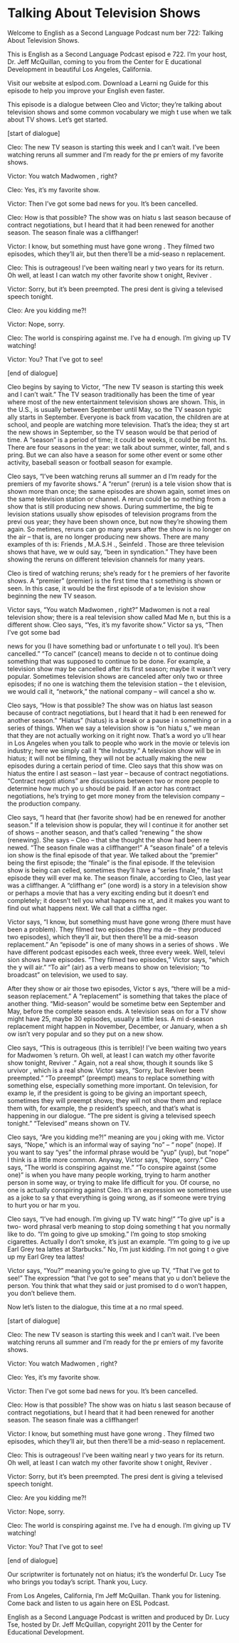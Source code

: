 # Talking About Television Shows

Welcome to English as a Second Language Podcast num ber 722: Talking About Television Shows. 

This is English as a Second Language Podcast episod e 722.  I’m your host, Dr. Jeff McQuillan, coming to you from the Center for E ducational Development in beautiful Los Angeles, California. 

Visit our website at eslpod.com.  Download a Learni ng Guide for this episode to help you improve your English even faster. 

This episode is a dialogue between Cleo and Victor;  they’re talking about television shows and some common vocabulary we migh t use when we talk about TV shows.  Let’s get started. 

[start of dialogue] 

Cleo:  The new TV season is starting this week and I can’t wait.  I’ve been watching reruns all summer and I’m ready for the pr emiers of my favorite shows. 

Victor:  You watch Madwomen , right? 

Cleo:  Yes, it’s my favorite show.   

Victor:  Then I’ve got some bad news for you.  It’s  been cancelled.   

Cleo:  How is that possible?  The show was on hiatu s last season because of contract negotiations, but I heard that it had been  renewed for another season. The season finale was a cliffhanger! 

Victor:  I know, but something must have gone wrong .  They filmed two episodes, which they’ll air, but then there’ll be a mid-seaso n replacement.   

Cleo:  This is outrageous!  I’ve been waiting nearl y two years for its return.  Oh well, at least I can watch my other favorite show t onight, Reviver . 

Victor:  Sorry, but it’s been preempted.  The presi dent is giving a televised speech tonight.   

Cleo:  Are you kidding me?!   

Victor:  Nope, sorry.   

Cleo:  The world is conspiring against me.  I’ve ha d enough.  I’m giving up TV watching! 

Victor:  You?  That I’ve got to see! 

[end of dialogue] 

Cleo begins by saying to Victor, “The new TV season  is starting this week and I can’t wait.”  The TV season traditionally has been the time of year where most of the new entertainment television shows are shown.  This, in the U.S., is usually between September until May, so the TV season typic ally starts in September. Everyone is back from vacation, the children are at  school, and people are watching more television.  That’s the idea; they st art the new shows in September, so the TV season would be that period of  time.  A “season” is a period of time; it could be weeks, it could be mont hs.  There are four seasons in the year: we talk about summer, winter, fall, and s pring.  But we can also have a season for some other event or some other activity,  baseball season or football season for example.    

Cleo says, “I’ve been watching reruns all summer an d I’m ready for the premiers of my favorite shows.”  A “rerun” (rerun) is a tele vision show that is shown more than once; the same episodes are shown again, somet imes on the same television station or channel.  A rerun could be so mething from a show that is still producing new shows.  During summertime, the big te levision stations usually show episodes of television programs from the previ ous year; they have been shown once, but now they’re showing them again.  So metimes, reruns can go many years after the show is no longer on the air –  that is, are no longer producing new shows.  There are many examples of th is: Friends , M.A.S.H ., Seinfeld .  Those are three television shows that have, we w ould say, “been in syndication.”  They have been showing the reruns on  different television channels for many years. 

Cleo is tired of watching reruns; she’s ready for t he premiers of her favorite shows.  A “premier” (premier) is the first time tha t something is shown or seen. In this case, it would be the first episode of a te levision show beginning the new TV season. 

Victor says, “You watch Madwomen , right?”  Madwomen  is not a real television show; there is a real television show called Mad Me n, but this is a different show. Cleo says, “Yes, it’s my favorite show.”  Victor sa ys, “Then I’ve got some bad  

news for you (I have something bad or unfortunate t o tell you).  It’s been cancelled.”  “To cancel” (cancel) means to decide n ot to continue doing something that was supposed to continue to be done.   For example, a television show may be cancelled after its first season; maybe  it wasn’t very popular. Sometimes television shows are canceled after only two or three episodes; if no one is watching them the television station – the t elevision, we would call it, “network,” the national company – will cancel a sho w. 

Cleo says, “How is that possible?  The show was on hiatus last season because of contract negotiations, but I heard that it had b een renewed for another season.”  “Hiatus” (hiatus) is a break or a pause i n something or in a series of things.  When we say a television show is “on hiatu s,” we mean that they are not actually working on it right now.  That’s a word yo u’ll hear in Los Angeles when you talk to people who work in the movie or televis ion industry; here we simply call it “the Industry.”  A television show will be in hiatus; it will not be filming, they will not be actually making the new episodes during  a certain period of time. Cleo says that this show was on hiatus the entire l ast season – last year – because of contract negotiations.  “Contract negoti ations” are discussions between two or more people to determine how much yo u should be paid.  If an actor has contract negotiations, he’s trying to get  more money from the television company – the production company. 

Cleo says, “I heard that (her favorite show) had be en renewed for another season.”  If a television show is popular, they wil l continue it for another set of shows – another season, and that’s called “renewing ” the show (renewing).  She says – Cleo – that she thought the show had been re newed.  “The season finale was a cliffhanger!”  A “season finale” of a televis ion show is the final episode of that year.  We talked about the “premier” being the  first episode; the “finale” is the final episode.  If the television show is being can celled, sometimes they’ll have a “series finale,” the last episode they will ever ma ke.  The season finale, according to Cleo, last year was a cliffhanger.  A “cliffhang er” (one word) is a story in a television show or perhaps a movie that has a very exciting ending but it doesn’t end completely; it doesn’t tell you what happens ne xt, and it makes you want to find out what happens next.  We call that a cliffha nger.   

Victor says, “I know, but something must have gone wrong (there must have been a problem).  They filmed two episodes (they ma de – they produced two episodes), which they’ll air, but then there’ll be a mid-season replacement.”  An “episode” is one of many shows in a series of shows .  We have different podcast episodes each week, three every week.  Well, televi sion shows have episodes. “They filmed two episodes,” Victor says, “which the y will air.”  “To air” (air) as a verb means to show on television; “to broadcast” on  television, we used to say.   

After they show or air those two episodes, Victor s ays, “there will be a mid- season replacement.”  A “replacement” is something that takes the place of another thing.  “Mid-season” would be sometime betw een September and May, before the complete season ends.  A television seas on for a TV show might have 25, maybe 30 episodes, usually a little less.  A mi d-season replacement might happen in November, December, or January, when a sh ow isn’t very popular and so they put on a new show.   

Cleo says, “This is outrageous (this is terrible)!  I’ve been waiting two years for Madwomen ’s return.  Oh well, at least I can watch my other favorite show tonight, Reviver .”  Again, not a real show, though it sounds like S urvivor , which is a real show.  Victor says, “Sorry, but Reviver  been preempted.”  “To preempt” (preempt) means to replace something with something  else, especially something more important.  On television, for examp le, if the president is going to be giving an important speech, sometimes they will preempt shows; they will not show them and replace them with, for example, the p resident’s speech, and that’s what is happening in our dialogue.  “The pre sident is giving a televised speech tonight.”  “Televised” means shown on TV.   

Cleo says, “Are you kidding me?!” meaning are you j oking with me.  Victor says, “Nope,” which is an informal way of saying “no” – “ nope” (nope).  If you want to say “yes” the informal phrase would be “yup” (yup),  but “nope” I think is a little more common.  Anyway, Victor says, “Nope, sorry.”  Cleo says, “The world is conspiring against me.”  “To conspire against (some one)” is when you have many people working, trying to harm another person in some way, or trying to make life difficult for you.  Of course, no one is actually conspiring against Cleo. It’s an expression we sometimes use as a joke to sa y that everything is going wrong, as if someone were trying to hurt you or har m you.   

Cleo says, “I’ve had enough.  I’m giving up TV watc hing!”  “To give up” is a two- word phrasal verb meaning to stop doing something t hat you normally like to do. “I’m going to give up smoking.”  I’m going to stop smoking cigarettes.  Actually I don’t smoke, it’s just an example.  “I’m going to g ive up Earl Grey tea lattes at Starbucks.”  No, I’m just kidding.  I’m not going t o give up my Earl Grey tea lattes! 

Victor says, “You?” meaning you’re going to give up  TV, “That I’ve got to see!” The expression “that I’ve got to see” means that yo u don’t believe the person. You think that what they said or just promised to d o won’t happen, you don’t believe them. 

Now let’s listen to the dialogue, this time at a no rmal speed. 

[start of dialogue] 

Cleo:  The new TV season is starting this week and I can’t wait.  I’ve been watching reruns all summer and I’m ready for the pr emiers of my favorite shows. 

Victor:  You watch Madwomen , right? 

Cleo:  Yes, it’s my favorite show.   

Victor:  Then I’ve got some bad news for you.  It’s  been cancelled.   

Cleo:  How is that possible?  The show was on hiatu s last season because of contract negotiations, but I heard that it had been  renewed for another season. The season finale was a cliffhanger! 

Victor:  I know, but something must have gone wrong .  They filmed two episodes, which they’ll air, but then there’ll be a mid-seaso n replacement.   

Cleo:  This is outrageous!  I’ve been waiting nearl y two years for its return.  Oh well, at least I can watch my other favorite show t onight, Reviver . 

Victor:  Sorry, but it’s been preempted.  The presi dent is giving a televised speech tonight.   

Cleo:  Are you kidding me?!   

Victor:  Nope, sorry.   

Cleo:  The world is conspiring against me.  I’ve ha d enough.  I’m giving up TV watching! 

Victor:  You?  That I’ve got to see! 

[end of dialogue] 

Our scriptwriter is fortunately not on hiatus; it’s  the wonderful Dr. Lucy Tse who brings you today’s script.  Thank you, Lucy.   

From Los Angeles, California, I’m Jeff McQuillan.  Thank you for listening.  Come back and listen to us again here on ESL Podcast. 

 English as a Second Language Podcast is written and  produced by Dr. Lucy Tse, hosted by Dr. Jeff McQuillan, copyright 2011 by the  Center for Educational Development.


